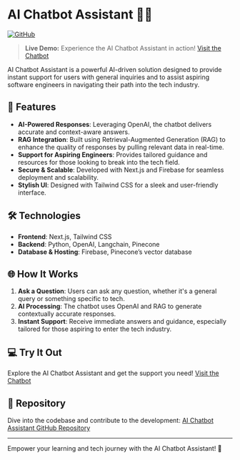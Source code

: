 # AI Chatbot Assistant 🤖💬

[![GitHub](https://img.shields.io/github/stars/alexfarouz/ai-customer-support?style=social)](https://github.com/alexfarouz/ai-customer-support)

> **Live Demo:** Experience the AI Chatbot Assistant in action! [Visit the Chatbot](https://ai-customer-support-three-phi.vercel.app/)

AI Chatbot Assistant is a powerful AI-driven solution designed to provide instant support for users with general inquiries and to assist aspiring software engineers in navigating their path into the tech industry.

## 🚀 Features
- **AI-Powered Responses**: Leveraging OpenAI, the chatbot delivers accurate and context-aware answers.
- **RAG Integration**: Built using Retrieval-Augmented Generation (RAG) to enhance the quality of responses by pulling relevant data in real-time.
- **Support for Aspiring Engineers**: Provides tailored guidance and resources for those looking to break into the tech field.
- **Secure & Scalable**: Developed with Next.js and Firebase for seamless deployment and scalability.
- **Stylish UI**: Designed with Tailwind CSS for a sleek and user-friendly interface.

## 🛠️ Technologies
- **Frontend**: Next.js, Tailwind CSS
- **Backend**: Python, OpenAI, Langchain, Pinecone
- **Database & Hosting**: Firebase, Pinecone’s vector database

## 🌐 How It Works
1. **Ask a Question**: Users can ask any question, whether it's a general query or something specific to tech.
2. **AI Processing**: The chatbot uses OpenAI and RAG to generate contextually accurate responses.
3. **Instant Support**: Receive immediate answers and guidance, especially tailored for those aspiring to enter the tech industry.

## 💻 Try It Out
Explore the AI Chatbot Assistant and get the support you need! [Visit the Chatbot](https://ai-customer-support-three-phi.vercel.app/)

## 📂 Repository
Dive into the codebase and contribute to the development: [AI Chatbot Assistant GitHub Repository](https://github.com/alexfarouz/ai-customer-support)

---

Empower your learning and tech journey with the AI Chatbot Assistant! 🌟
